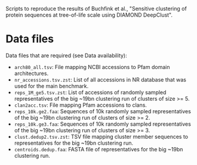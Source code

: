 Scripts to reproduce the results of Buchfink et al., "Sensitive clustering of protein sequences at tree-of-life scale using DIAMOND DeepClust".

# Data files

Data files that are required (see Data availability):

- `arch80_all.tsv`: File mapping NCBI accessions to Pfam domain architectures.
- `nr_accessions.tsv.zst`: List of all accessions in NR database that was used for the main benchmark.
- `reps_1M_ge5.tsv.zst`: List of accessions of randomly sampled representatives of the big ~19bn clustering run of clusters of size >= 5.
- `clan2acc.tsv`: File mapping Pfam accessions to clans.
- `reps_10k.ge2.faa`: Sequences of 10k randomly sampled representatives of the big ~19bn clustering run of clusters of size >= 2.
- `reps_10k.ge3.faa`: Sequences of 10k randomly sampled representatives of the big ~19bn clustering run of clusters of size >= 3.
- `clust.dedup2.tsv.zst`: TSV file mapping cluster member sequences to representatives for the big ~19bn clustering run.
- `centroids.dedup.faa`: FASTA file of representatives for the big ~19bn clustering run.
